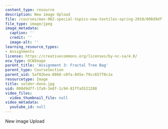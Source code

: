 ```yaml
---
content_type: resource
description: New image Upload
file: /courses/mas-962-special-topics-new-textiles-spring-2010/008d9dff1fa93e8f1c9481ffa5521288_solder-done.jpg
file_type: image/jpeg
image_metadata:
  caption: ''
  credit: ''
  image-alt: ''
learning_resource_types:
- Assignments
license: https://creativecommons.org/licenses/by-nc-sa/4.0/
ocw_type: OCWImage
parent_title: 'Assignment 3: Fractal Tree Bag'
parent_type: CourseSection
parent_uid: 5af02bea-0868-c0fa-845e-79cc65770c1e
resourcetype: Image
title: solder-done.jpg
uid: 008d9dff-1fa9-3e8f-1c94-81ffa5521288
video_files:
  video_thumbnail_file: null
video_metadata:
  youtube_id: null
---
```

New image Upload